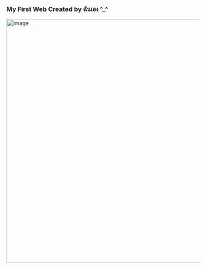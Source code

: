 <h3>My First Web Created by ฉันเอง ^_^</h3>

<img width="1366" height="636" alt="image" src="https://github.com/user-attachments/assets/4e303e0c-e7c4-4b35-8b06-1fa15f97f26e" />
